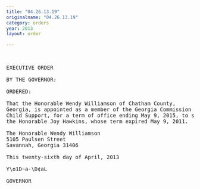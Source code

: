 ```yaml
---
title: "04.26.13.19"
originalname: "04.26.13.19"
category: orders
year: 2013
layout: order

---
```

<pre>
 

EXECUTIVE ORDER

BY THE GOVERNOR:

ORDERED:

That the Honorable Wendy Williamson of Chatham County,
Georgia, is appointed as a member of the Georgia Commission on
Child Support, for a term of office ending May 9, 2015, to succeed
the Honorable Joy Hawkins, whose term expired May 9, 2011.

The Honorable Wendy Williamson
5105 Paulsen Street
Savannah, Georgia 31406

This twenty-sixth day of April, 2013

Y\o1D~a-\D¢aL

GOVERNOR

</pre>
